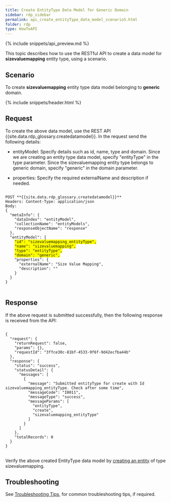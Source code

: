 ```yaml
---
title: Create EntityType Data Model for Generic Domain
sidebar: rdp_sidebar
permalink: api_create_entityType_data_model_scenario5.html
folder: rdp
type: HowToAPI
---
```


{% include snippets/api_preview.md %}

This topic describes how to use the RESTful API to create a data model for **sizevaluemapping** entity type, using a scenario.

## Scenario

To create **sizevaluemapping** entity type data model belonging to **generic** domain.

{% include snippets/header.html %}

## Request

To create the above data model, use the REST API {{site.data.rdp_glossary.createdatamodel}}. In the request send the following details:
  
* entityModel: Specify details such as id, name, type and domain. Since we are creating an entity type data model, specify "entityType" in the type parameter. Since the sizevaluemapping entity type belongs to generic domain, specify "generic" in the domain parameter.

* properties: Specify the required externalName and description if needed.

<pre>
<code>
POST **{{site.data.rdp_glossary.createdatamodel}}**
Headers: Content-Type: application/json
Body:
{
  "metaInfo": {
    "dataIndex": "entityModel",
    "collectionName": "entityModels",
    "responseObjectName": "response"
  },
  "entityModel": {
    <span style="background-color: #FFFF00">"id": "sizevaluemapping_entityType",</span>
    <span style="background-color: #FFFF00">"name": "sizevaluemapping",</span>
    <span style="background-color: #FFFF00">"type": "entityType",</span>
    <span style="background-color: #FFFF00">"domain": "generic",</span>
    "properties": {
      "externalName": "Size Value Mapping",
      "description": ""
    }
  }
}
</code>
</pre> 

## Response

If the above request is submitted successfully, then the following response is received from the API:

<pre>
<code>
{
  "request": {
    "returnRequest": false,
    "params": {},
    "requestId": "3ffce30c-81bf-4533-9f6f-9d42ecfba44b"
  },
  "response": {
    "status": "success",
    "statusDetail": {
      "messages": [
        {
          "message": "Submitted entityType for create with Id sizevaluemapping_entityType. Check after some time",
          "messageCode": "I0011",
          "messageType": "success",
          "messageParams": [
            "entityType",
            "create",
            "sizevaluemapping_entityType"
          ]
        }
      ]
    },
    "totalRecords": 0
  }
}
</code>
</pre> 

Verify the above created EntityType data model by [creating an entity](api_app_create_entity.html) of type sizevaluemapping.

## Troubleshooting

See [Troubleshooting Tips](api_troubleshooting_tips.html), for common troubleshooting tips, if required.
